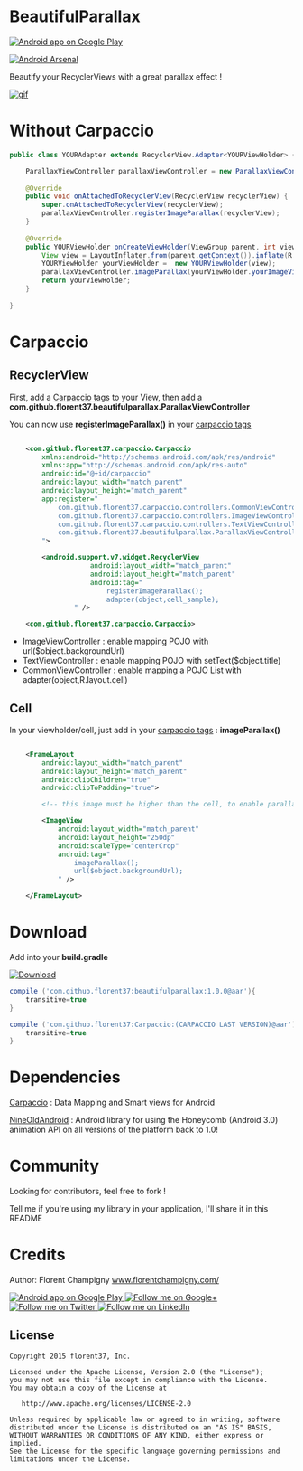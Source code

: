 # BeautifulParallax


<a href="https://goo.gl/WXW8Dc">
  <img alt="Android app on Google Play" src="https://developer.android.com/images/brand/en_app_rgb_wo_45.png" />
</a>


[![Android Arsenal](https://img.shields.io/badge/Android%20Arsenal-BeautifulParallax-brightgreen.svg?style=flat)](http://android-arsenal.com/details/1/2257)

Beautify your RecyclerViews with a great parallax effect !

[![gif](https://github.com/florent37/BeautifulParallax/blob/master/screens/giphy.gif)](https://youtu.be/EE0rTgFg2t4)

# Without Carpaccio

```java
public class YOURAdapter extends RecyclerView.Adapter<YOURViewHolder> {

    ParallaxViewController parallaxViewController = new ParallaxViewController();
    
    @Override
    public void onAttachedToRecyclerView(RecyclerView recyclerView) {
        super.onAttachedToRecyclerView(recyclerView);
        parallaxViewController.registerImageParallax(recyclerView);
    }
    
    @Override
    public YOURViewHolder onCreateViewHolder(ViewGroup parent, int viewType) {
        View view = LayoutInflater.from(parent.getContext()).inflate(R.layout.your_view, parent, false);
        YOURViewHolder yourViewHolder =  new YOURViewHolder(view);
        parallaxViewController.imageParallax(yourViewHolder.yourImageView());
        return yourViewHolder;
    }
    
}
```

# Carpaccio

## RecyclerView

First, add a [Carpaccio tags](http://www.github.com/florent37/Carpaccio) to your View, then add a <strong>com.github.florent37.beautifulparallax.ParallaxViewController</strong>

You can now use <strong>registerImageParallax()</strong> in your [carpaccio tags](http://www.github.com/florent37/Carpaccio)

```xml

    <com.github.florent37.carpaccio.Carpaccio
        xmlns:android="http://schemas.android.com/apk/res/android"
        xmlns:app="http://schemas.android.com/apk/res-auto"
        android:id="@+id/carpaccio"
        android:layout_width="match_parent"
        android:layout_height="match_parent"
        app:register="
            com.github.florent37.carpaccio.controllers.CommonViewController;
            com.github.florent37.carpaccio.controllers.ImageViewController;
            com.github.florent37.carpaccio.controllers.TextViewController;
            com.github.florent37.beautifulparallax.ParallaxViewController;
        ">

        <android.support.v7.widget.RecyclerView
                    android:layout_width="match_parent"
                    android:layout_height="match_parent"
                    android:tag="
                        registerImageParallax();
                        adapter(object,cell_sample);
                " />

    <com.github.florent37.carpaccio.Carpaccio>

```

* ImageViewController : enable mapping POJO with url($object.backgroundUrl)
* TextViewController : enable mapping POJO with setText($object.title)
* CommonViewController : enable mapping a POJO List with adapter(object,R.layout.cell)

## Cell

In your viewholder/cell, just add in your [carpaccio tags](http://www.github.com/florent37/Carpaccio) : <strong>imageParallax()</strong>

```xml

    <FrameLayout
        android:layout_width="match_parent"
        android:layout_height="match_parent"
        android:clipChildren="true"
        android:clipToPadding="true">

        <!-- this image must be higher than the cell, to enable parallax ! -->

        <ImageView
            android:layout_width="match_parent"
            android:layout_height="250dp"
            android:scaleType="centerCrop"
            android:tag="
                imageParallax();
                url($object.backgroundUrl);
            " />

    </FrameLayout>

```

# Download

Add into your **build.gradle**

[![Download](https://api.bintray.com/packages/florent37/maven/BeautifulParallax/images/download.svg)](https://bintray.com/florent37/maven/BeautifulParallax/_latestVersion)

```groovy
compile ('com.github.florent37:beautifulparallax:1.0.0@aar'){
    transitive=true
}

compile ('com.github.florent37:Carpaccio:(CARPACCIO LAST VERSION)@aar'){
    transitive=true
}
```

# Dependencies

[Carpaccio](http://www.github.com/florent37/Carpaccio) : Data Mapping and Smart views for Android

[NineOldAndroid](nineoldandroids.com) : Android library for using the Honeycomb (Android 3.0) animation API on all versions of the platform back to 1.0!


# Community

Looking for contributors, feel free to fork !

Tell me if you're using my library in your application, I'll share it in this README

# Credits

Author: Florent Champigny
www.florentchampigny.com/


<a href="https://goo.gl/WXW8Dc">
  <img alt="Android app on Google Play" src="https://developer.android.com/images/brand/en_app_rgb_wo_45.png" />
</a>

<a href="https://plus.google.com/+florentchampigny">
  <img alt="Follow me on Google+"
       src="https://raw.githubusercontent.com/florent37/DaVinci/master/mobile/src/main/res/drawable-hdpi/gplus.png" />
</a>
<a href="https://twitter.com/florent_champ">
  <img alt="Follow me on Twitter"
       src="https://raw.githubusercontent.com/florent37/DaVinci/master/mobile/src/main/res/drawable-hdpi/twitter.png" />
</a>
<a href="https://www.linkedin.com/profile/view?id=297860624">
  <img alt="Follow me on LinkedIn"
       src="https://raw.githubusercontent.com/florent37/DaVinci/master/mobile/src/main/res/drawable-hdpi/linkedin.png" />
</a>


License
--------

    Copyright 2015 florent37, Inc.

    Licensed under the Apache License, Version 2.0 (the "License");
    you may not use this file except in compliance with the License.
    You may obtain a copy of the License at

       http://www.apache.org/licenses/LICENSE-2.0

    Unless required by applicable law or agreed to in writing, software
    distributed under the License is distributed on an "AS IS" BASIS,
    WITHOUT WARRANTIES OR CONDITIONS OF ANY KIND, either express or implied.
    See the License for the specific language governing permissions and
    limitations under the License.
